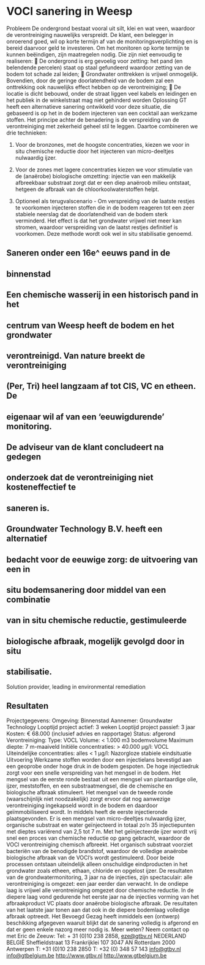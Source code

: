 # VOCl sanering in Weesp 

 Probleem De ondergrond bestaat vooral uit silt, klei en wat veen, waardoor de verontreiniging nauwelijks verspreidt. De klant, een belegger in onroerend goed, wil op korte termijn af van de monitoringsverplichting en is bereid daarvoor geld te investeren. Om het monitoren op korte termijn te kunnen beëindigen, zijn maatregelen nodig. Die zijn niet eenvoudig te realiseren:  De ondergrond is erg gevoelig voor zetting: het pand (en belendende percelen) staat op staal gefundeerd waardoor zetting van de bodem tot schade zal leiden;  Grondwater onttrekken is vrijwel onmogelijk. Bovendien, door de geringe doorlatendheid van de bodem zal een onttrekking ook nauwelijks effect hebben op de verontreiniging;  De locatie is dicht bebouwd, onder de straat liggen veel kabels en leidingen en het publiek in de winkelstraat mag niet gehinderd worden Oplossing GT heeft een alternatieve sanering ontwikkeld voor deze situatie, die gebaseerd is op het in de bodem injecteren van een cocktail aan werkzame stoffen. Het principe achter de benadering is de verspreiding van de verontreiniging met zekerheid geheel stil te leggen. Daartoe combineren we drie technieken: 

1. Voor de bronzones, met de hoogste     concentraties, kiezen we voor in situ chemische     reductie door het injecteren van micro-deeltjes     nulwaardig ijzer. 

2. Voor de zones met lagere concentraties kiezen     we voor stimulatie van de (anaërobe)     biologische omzetting: injectie van een makkelijk     afbreekbaar substraat zorgt dat er een diep     anaëroob milieu ontstaat, hetgeen de afbraak     van de chloorkoolwaterstoffen helpt. 

3. Optioneel als terugvalscenario - Om     verspreiding van de laatste restjes te voorkomen     injecteren stoffen die in de bodem reageren tot     een zeer stabiele neerslag dat de     doorlatendheid van de bodem sterk verminderd.     Het effect is dat het grondwater vrijwel niet meer     kan stromen, waardoor verspreiding van de     laatst restjes definitief is voorkomen. Deze     methode wordt ook wel in situ stabilisatie     genoemd. 

## Saneren onder een 16e^ eeuws pand in de 

## binnenstad 

## Een chemische wasserij in een historisch pand in het 

## centrum van Weesp heeft de bodem en het grondwater 

## verontreinigd. Van nature breekt de verontreiniging 

## (Per, Tri) heel langzaam af tot CIS, VC en etheen. De 

## eigenaar wil af van een ‘eeuwigdurende’ monitoring. 

## De adviseur van de klant concludeert na gedegen 

## onderzoek dat de verontreiniging niet kosteneffectief te 

## saneren is. 

## Groundwater Technology B.V. heeft een alternatief 

## bedacht voor de eeuwige zorg: de uitvoering van een in 

## situ bodemsanering door middel van een combinatie 

## van in situ chemische reductie, gestimuleerde 

## biologische afbraak, mogelijk gevolgd door in situ 

## stabilisatie. 

 Solution provider, leading in environmental remediation 


## Resultaten 

 Projectgegevens: Omgeving: Binnenstad Aannemer: Groundwater Technology Looptijd project actief: 3 weken Looptijd project passief: 3 jaar Kosten: € 68.000 (inclusief advies en rapportage) Status: afgerond Verontreiniging: Type: VOCL Volume: < 1.000 m3 bodemvolume Maximum diepte: 7 m-maaiveld Initiële concentraties: > 40.000 μg/l: VOCL Uiteindelijke concentraties: alles < 1 μg/l: Nazorgloze stabiele eindsituatie Uitvoering Werkzame stoffen worden door een injectielans bevestigd aan een geoprobe onder hoge druk in de bodem gespoten. De hoge injectiedruk zorgt voor een snelle verspreiding van het mengsel in de bodem. Het mengsel van de eerste ronde bestaat uit een mengsel van plantaardige olie, ijzer, meststoffen, en een substraatmengsel, die de chemische en biologische afbraak stimuleert. Het mengsel van de tweede ronde (waarschijnlijk niet noodzakelijk) zorgt ervoor dat nog aanwezige verontreiniging ingekapseld wordt in de bodem en daardoor geïmmobiliseerd wordt. In middels heeft de eerste injectieronde plaatsgevonden. Er is een mengsel van micro-deeltjes nulwaardig ijzer, organische substraat en water geïnjecteerd in totaal zo’n 35 injectiepunten met dieptes variërend van 2,5 tot 7 m. Met het geïnjecteerde ijzer wordt vrij snel een proces van chemische reductie op gang gebracht, waardoor de VOCl verontreiniging chemisch afbreekt. Het organisch substraat voorziet bacteriën van de benodigde brandstof, waardoor de volledige anaërobe biologische afbraak van de VOCl’s wordt gestimuleerd. Door beide processen ontstaan uiteindelijk alleen onschuldige eindproducten in het grondwater zoals etheen, ethaan, chloride en opgelost ijzer. De resultaten van de grondwatermonitoring, 3 jaar na de injecties, zijn spectaculair: alle verontreiniging is omgezet: een jaar eerder dan verwacht. In de ondiepe laag is vrijwel alle verontreiniging omgezet door chemische reductie. In de diepere laag vond gedurende het eerste jaar na de injecties vorming van het afbraakproduct VC plaats door anaërobe biologische afbraak. De resultaten van het laatste jaar tonen aan dat ook in de diepere bodemlaag volledige afbraak optreedt. Het Bevoegd Gezag heeft inmiddels een (ontwerp) beschikking afgegeven waaruit blijkt dat de sanering volledig is afgerond en dat er geen enkele nazorg meer nodig is. Meer weten? Neem contact op met Eric de Zeeuw: Tel: + 31 (0)10 238 2858, eze@gtbv.nl NEDERLAND BELGIË Sheffieldstraat 13 Frankrijklei 107 3047 AN Rotterdam 2000 Antwerpen T: +31 (0)10 238 2850 T: +32 (0) 348 57 143 info@gtbv.nl info@gtbelgium.be http://www.gtbv.nl http://www.gtbelgium.be 


